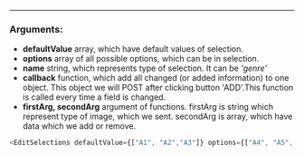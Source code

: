 ------
### Arguments:
+ **defaultValue** array, which have default values of selection.
+ **options** array of all possible options, which can be in selection.
+ **name**   string, which represents type of selection. It can be *'genre'*
+ **callback**  function, which add all changed (or added information) to one object. This object we will POST after clicking button 'ADD'.This function is called every time a field is changed.
+ **firstArg, secondArg** argument of functions. firstArg is string which represent type of image, which we sent. secondArg is array, which have data which we add or remove.

```js
<EditSelections defaultValue={["A1", "A2","A3"]} options={["A4", "A5", "A6", "A1", "A2","A3"]} name={'genre'} callback={(firstArg, secondArg) => console.log("ACTION")}/>
```